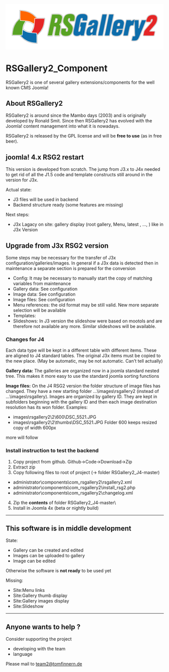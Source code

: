 ![RSGallery logo with text](https://github.com/RSGallery2/RSGallery2_Project/blob/master/RSGallery2_Logo/RSG2_logoText.svg)

# RSGallery2_Component

RSGallery2 is one of several gallery extensions/components for the well known CMS Joomla!

## About RSGallery2

RSGallery2 is around since the Mambo days (2003) and is originally developed by Ronald Smit. Since then RSGallery2 has evolved with the Joomla! content management into what it is nowadays.

RSGallery2 is released by the GPL license and will be **free to use** (as in free beer).

## **joomla! 4.x RSG2 restart**

This version is developed from scratch. The jump from J3.x to J4x needed to get rid of all the J1.5 code and template constructs still around in the version for J3x.

Actual state:
* J3 files will be used in backend
* Backend structure ready (some features are missing)

Next steps:
* J3x Lagacy on site: gallery display (root gallery, Menu, latest ,  ..., ) like in  J3x Version

## **Upgrade from J3x RSG2 version**

Some steps may be necessary for the transfer of J3x configuration/galleries/images. In general if a J3x data is detected then in maintenance a separate section is prepared for the conversion

- Config: It may be necessary to manually start the copy of matching variables from maintenance
- Gallery data: See configuration
- Image data: See configuration
- Image files: See configuration
- Menu references: the old format may be still valid. New more separate selection will be available
- Templates:
- Slideshows: In J3 version the slideshow were based on mootols and are therefore not available any more. Similar slideshows will be available.

### Changes for J4

Each data type will be kept in a different table with different items. These are aligned to J4 standard tables. The original J3x items must be copied to the new place. (May be automatic, may be not automatic. Can't tell actually)

**Gallery data:** The galleries are organized now in a joomla standard nested tree. This makes it more easy to use the standard joomla sorting functions

**Image files:** On the J4 RSG2 version the folder structure of image files has changed. They have a new starting folder ...\images\rsgallery2 (instead of ...\images\rsgallery). Images are organized by gallery ID. They are kept in subfolders beginning with the gallery ID and then each image destination resolution has its won folder. Examples:

- images\rsgallery2\2\600\DSC_5521.JPG
- images\rsgallery2\2\thumbs\DSC_5521.JPG Folder 600 keeps resized copy of width 600px

more will follow

### Install instruction to test the backend

1. Copy project from github. Github->Code->Download->Zip
2. Extract zip
3. Copy following files to root of project (-> folder RSGallery2_J4-master)

  - administrator\components\com_rsgallery2\rsgallery2.xml
  - administrator\components\com_rsgallery2\install_rsg2.php
  - administrator\components\com_rsgallery2\changelog.xml

4. Zip the **contents** of folder RSGallery2_J4-master\
5. Install in Joomla 4x (beta or nightly build)

--------------------------------------------------------------------------------

## **This software is in middle development**

State:

- Gallery can be created and edited
- Images can be uploaded to gallery
- Image can be edited

Otherwise the software is **not ready** to be used yet

Missing:

- Site:Menu links
- Site:Gallery thumb display
- Site:Gallery images display
- Site:Slideshow

--------------------------------------------------------------------------------


## Anyone wants to help ?

Consider supporting the project
* developing with the team
* language

Please mail to team2@tomfinnern.de


